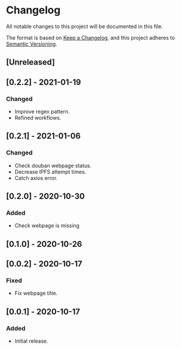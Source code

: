 # Changelog
All notable changes to this project will be documented in this file.

The format is based on [Keep a Changelog](https://keepachangelog.com/en/1.0.0/),
and this project adheres to [Semantic Versioning](https://semver.org/spec/v2.0.0.html).

## [Unreleased]

## [0.2.2] - 2021-01-19

### Changed
- Improve regex pattern.
- Refined workflows.

## [0.2.1] - 2021-01-06

### Changed
- Check douban webpage status.
- Decrease IPFS attempt times.
- Catch axios error.

## [0.2.0] - 2020-10-30

### Added
- Check webpage is missing

## [0.1.0] - 2020-10-26

## [0.0.2] - 2020-10-17

### Fixed
- Fix webpage title.

## [0.0.1] - 2020-10-17

### Added
- Initial release.

